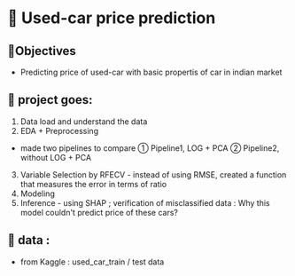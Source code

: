 # :car: Used-car price prediction

## :dart:Objectives
- Predicting price of used-car with basic propertis of car in indian market

## :memo: project goes:
1. Data load and understand the data  
2. EDA + Preprocessing

- made two pipelines to compare
 ① Pipeline1, LOG + PCA 
 ② Pipeline2, without LOG + PCA
 
3. Variable Selection by RFECV - instead of using RMSE, created a function that measures the error in terms of ratio
4. Modeling
5. Inference - using SHAP ; verification of misclassified data : Why this model couldn't predict price of these cars?

## :memo: data :
- from Kaggle : used_car_train / test data
